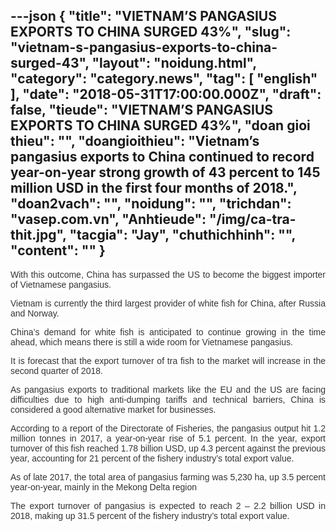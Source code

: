 ---json
{
    "title": "VIETNAM’S PANGASIUS EXPORTS TO CHINA SURGED 43%",
    "slug": "vietnam-s-pangasius-exports-to-china-surged-43",
    "layout": "noidung.html",
    "category": "category.news",
    "tag": [
        "english"
    ],
    "date": "2018-05-31T17:00:00.000Z",
    "draft": false,
    "tieude": "VIETNAM’S PANGASIUS EXPORTS TO CHINA SURGED 43%",
    "doan gioi thieu": "",
    "doangioithieu": "Vietnam’s pangasius exports to China continued to record year-on-year strong growth of 43 percent to 145 million USD in the first four months of 2018.",
    "doan2vach": "",
    "noidung": "",
    "trichdan": "vasep.com.vn",
    "Anhtieude": "/img/ca-tra-thit.jpg",
    "tacgia": "Jay",
    "chuthichhinh": "",
    "__content__": ""
}
---
<p style="margin-left:0in; margin-right:0in; text-align:justify"><span style="font-size:14px"><span style="color:#333333"><span style="font-family:Arial"><span style="background-color:#ffffff">With this outcome, China has surpassed the US to become the biggest importer of Vietnamese pangasius.</span></span></span></span></p>

<p style="margin-left:0in; margin-right:0in; text-align:justify"><span style="font-size:14px"><span style="color:#333333"><span style="font-family:Arial"><span style="background-color:#ffffff">Vietnam is currently the third largest provider of white fish for China, after Russia and Norway.</span></span></span></span></p>

<p style="margin-left:0in; margin-right:0in; text-align:justify"><span style="font-size:14px"><span style="color:#333333"><span style="font-family:Arial"><span style="background-color:#ffffff">China&rsquo;s demand for white fish is anticipated to continue growing in the time ahead, which means there is still a wide room for Vietnamese pangasius.</span></span></span></span></p>

<p style="margin-left:0in; margin-right:0in; text-align:justify"><span style="font-size:14px"><span style="color:#333333"><span style="font-family:Arial"><span style="background-color:#ffffff">It is forecast that the export turnover of tra fish to the market will increase in the second quarter of 2018.</span></span></span></span></p>

<p style="margin-left:0in; margin-right:0in; text-align:justify"><span style="font-size:14px"><span style="color:#333333"><span style="font-family:Arial"><span style="background-color:#ffffff">As pangasius exports to traditional markets like the EU and the US are facing difficulties due to high anti-dumping tariffs and technical barriers, China is considered a good alternative market for businesses.</span></span></span></span></p>

<p style="margin-left:0in; margin-right:0in; text-align:justify"><span style="font-size:14px"><span style="color:#333333"><span style="font-family:Arial"><span style="background-color:#ffffff">According to a report of the Directorate of Fisheries, the pangasius output hit 1.2 million tonnes in 2017, a year-on-year rise of 5.1 percent. In the year, export turnover of this fish reached 1.78 billion USD, up 4.3 percent against the previous year, accounting for 21 percent of the fishery industry&rsquo;s total export value.</span></span></span></span></p>

<p style="margin-left:0in; margin-right:0in; text-align:justify"><span style="font-size:14px"><span style="color:#333333"><span style="font-family:Arial"><span style="background-color:#ffffff">As of late 2017, the total area of pangasius farming was 5,230 ha, up 3.5 percent year-on-year, mainly in the Mekong Delta region</span></span></span></span></p>

<p style="margin-left:0in; margin-right:0in; text-align:justify"><span style="font-size:14px"><span style="color:#333333"><span style="font-family:Arial"><span style="background-color:#ffffff">The export turnover of pangasius is expected to reach 2 &ndash; 2.2 billion USD in 2018, making up 31.5 percent of the fishery industry&rsquo;s total export value.&nbsp;</span></span></span></span></p>
